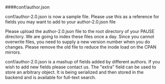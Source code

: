 ####conf/author.json

conf/author-2.0.json is now a sample file. Please use this as a reference for
fields you may want to add to your author-2.0.json file

Please upload the author-2.0.json file to the root directory of your PAUSE 
directory. We are going to index these files once a day. Since you cannot
overwrite files, you need to supply a new version number when you do
changes. Please remove the old file to reduce the inode load on the CPAN
mirrors.

conf/author-2.0.json is a mashup of fields added by different authors. 
If you wish to add new fields please contact us. The "extra" field can
be used to store an arbitrary object. It is being serialized and then
stored in the backend and is available for full-text search.
